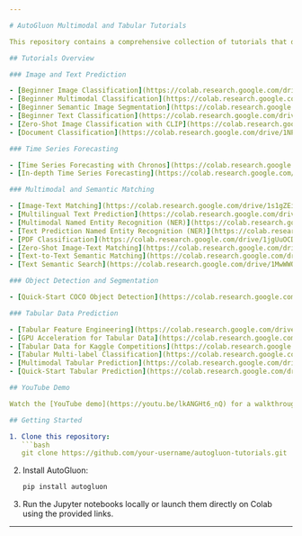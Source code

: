 ```yaml
---

# AutoGluon Multimodal and Tabular Tutorials

This repository contains a comprehensive collection of tutorials that demonstrate various functionalities of [AutoGluon](https://auto.gluon.ai/stable/index.html) for tasks such as image classification, text prediction, multimodal learning, and more.

## Tutorials Overview

### Image and Text Prediction

- [Beginner Image Classification](https://colab.research.google.com/drive/1sXDoLhi7rgOnTlzTBlffLFi2EipREhJF?usp=sharing)
- [Beginner Multimodal Classification](https://colab.research.google.com/drive/1kXIi1NDpQ1NYXvkanJpc4V6lWBXSaDkT?usp=sharing)
- [Beginner Semantic Image Segmentation](https://colab.research.google.com/drive/1FfRhNQIoV6qaFNUpJWhRDsOGXsbvtUIj?usp=sharing)
- [Beginner Text Classification](https://colab.research.google.com/drive/1OU9GNi70fx4FLU1cfy1PQJs1C_3LW5pI?usp=sharing)
- [Zero-Shot Image Classification with CLIP](https://colab.research.google.com/drive/16Zw25Xsk4ta8cUyRer9P29aWh3ygPYDo?usp=sharing)
- [Document Classification](https://colab.research.google.com/drive/1NP8wXBwgqhi05H1CvNWkr6eVLm8isRF6?usp=sharing)

### Time Series Forecasting

- [Time Series Forecasting with Chronos](https://colab.research.google.com/drive/1Obqct6ZUh_c2wtKct2VT9d8QnAwY-c0o?usp=sharing)
- [In-depth Time Series Forecasting](https://colab.research.google.com/drive/1y6LomtYmNpTCqPpXdu5-qXj9mNho775Q?usp=sharing)

### Multimodal and Semantic Matching

- [Image-Text Matching](https://colab.research.google.com/drive/1s1gZEibKdNrLTWZoRK5txWO6wVD1QHib?usp=sharing)
- [Multilingual Text Prediction](https://colab.research.google.com/drive/1_Ym2REwBDfKh4pEmKnypp1BKm_niXIDq?usp=sharing)
- [Multimodal Named Entity Recognition (NER)](https://colab.research.google.com/drive/1-XfKsy7fXchY8rJ9ei1PDsPKi_1sAamg?usp=sharing)
- [Text Prediction Named Entity Recognition (NER)](https://colab.research.google.com/drive/1cU9nqWUyqDPKEWIYvRgffg0n9YCvJ99z?usp=sharing)
- [PDF Classification](https://colab.research.google.com/drive/1jgUuOCDjf_HtFl6t_GI68kg4HIsxkj2M?usp=sharing)
- [Zero-Shot Image-Text Matching](https://colab.research.google.com/drive/1Sp9tdG30VeeVHjqHTU03ThJjKCnaVYm5?usp=sharing)
- [Text-to-Text Semantic Matching](https://colab.research.google.com/drive/1iGCNWiRBLjOpefymOeddxfFt1LYvQ1Ij?usp=sharing)
- [Text Semantic Search](https://colab.research.google.com/drive/1MwWWQUpQFY4bPkjmF1bpMwV1zj6oqYFQ?usp=sharing)

### Object Detection and Segmentation

- [Quick-Start COCO Object Detection](https://colab.research.google.com/drive/1AZlskPhUdAhkzumUKzBBlljq6ihpP59B?usp=sharing)

### Tabular Data Prediction

- [Tabular Feature Engineering](https://colab.research.google.com/drive/1ZTW8wGlTVH6Snf14BOG2f2xOwrD4pcWu?usp=sharing)
- [GPU Acceleration for Tabular Data](https://colab.research.google.com/drive/1cMcCu0pmvtdBCyrBfOi75dFpb-63-sJO?usp=sharing)
- [Tabular Data for Kaggle Competitions](https://colab.research.google.com/drive/1DvzHspVUMPuJsxObFfR_GdWPPQDIpYka?usp=sharing)
- [Tabular Multi-label Classification](https://colab.research.google.com/drive/18C8yFCbQqcSYjObWk45EFx5qOcZZ1DMe?usp=sharing)
- [Multimodal Tabular Prediction](https://colab.research.google.com/drive/1U4q_Ey-bdUBArmibiNws8bGsUYm_gAq9?usp=sharing)
- [Quick-Start Tabular Prediction](https://colab.research.google.com/drive/1U4q_Ey-bdUBArmibiNws8bGsUYm_gAq9?usp=sharing)

## YouTube Demo

Watch the [YouTube demo](https://youtu.be/lkANGHt6_nQ) for a walkthrough of these tutorials and how to apply AutoGluon for different machine learning tasks.

## Getting Started

1. Clone this repository:
   ```bash
   git clone https://github.com/your-username/autogluon-tutorials.git
   ```

2. Install AutoGluon:
   ```bash
   pip install autogluon
   ```

3. Run the Jupyter notebooks locally or launch them directly on Colab using the provided links.

---
```

